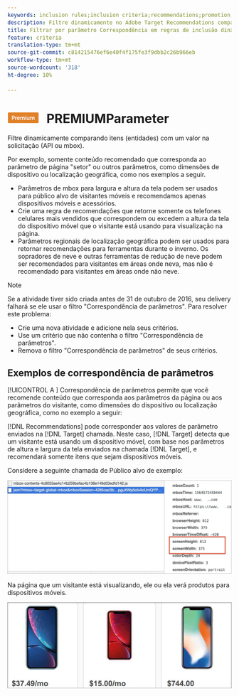 ```yaml
---
keywords: inclusion rules;inclusion criteria;recommendations;promotion;promotions;dynamic filtering;dynamic;parameter matching
description: Filtre dinamicamente no Adobe Target Recommendations comparando itens (entidades) com um valor na solicitação (API ou mbox).
title: Filtrar por parâmetro Correspondência em regras de inclusão dinâmica no Adobe Target Recommendations
feature: criteria
translation-type: tm+mt
source-git-commit: c814215476ef6e40f4f175fe3f9dbb2c26b966eb
workflow-type: tm+mt
source-wordcount: '318'
ht-degree: 10%

---
```



# ![Correspondência ](/help/assets/premium.png) PREMIUMParameter

Filtre dinamicamente comparando itens (entidades) com um valor na solicitação (API ou mbox).

Por exemplo, somente conteúdo recomendado que corresponda ao parâmetro de página &quot;setor&quot; ou outros parâmetros, como dimensões de dispositivo ou localização geográfica, como nos exemplos a seguir.

* Parâmetros de mbox para largura e altura da tela podem ser usados para público alvo de visitantes móveis e recomendamos apenas dispositivos móveis e acessórios.
* Crie uma regra de recomendações que retorne somente os telefones celulares mais vendidos que correspondem ou excedem a altura da tela do dispositivo móvel que o visitante está usando para visualização na página.
* Parâmetros regionais de localização geográfica podem ser usados para retornar recomendações para ferramentas durante o inverno. Os sopradores de neve e outras ferramentas de redução de neve podem ser recomendados para visitantes em áreas onde neva, mas não é recomendado para visitantes em áreas onde não neve.

>[!NOTE]
>
>Se a atividade tiver sido criada antes de 31 de outubro de 2016, seu delivery falhará se ele usar o filtro &quot;Correspondência de parâmetros&quot;. Para resolver este problema:
>
>* Crie uma nova atividade e adicione nela seus critérios.
>* Use um critério que não contenha o filtro &quot;Correspondência de parâmetros&quot;.
>* Remova o filtro &quot;Correspondência de parâmetros&quot; de seus critérios.


## Exemplos de correspondência de parâmetros

[!UICONTROL A ] Correspondência de parâmetros permite que você recomende conteúdo que corresponda aos parâmetros da página ou aos parâmetros do visitante, como dimensões do dispositivo ou localização geográfica, como no exemplo a seguir:

[!DNL Recommendations] pode corresponder aos valores de parâmetro enviados na  [!DNL Target] chamada. Neste caso, [!DNL Target] detecta que um visitante está usando um dispositivo móvel, com base nos parâmetros de altura e largura da tela enviados na chamada [!DNL Target], e recomendará somente itens que sejam dispositivos móveis.

Considere a seguinte chamada de Público alvo de exemplo:

![chamada de público alvo](/help/c-recommendations/c-algorithms/assets/example-target-call-2.png)

Na página que um visitante está visualizando, ele ou ela verá produtos para dispositivos móveis.

![Produtos para dispositivos móveis](/help/c-recommendations/c-algorithms/assets/phones.png)
